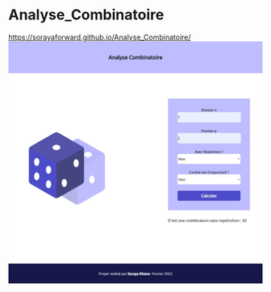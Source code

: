# Analyse_Combinatoire  
https://sorayaforward.github.io/Analyse_Combinatoire/
![alt text](./images/Capture.jpeg)


